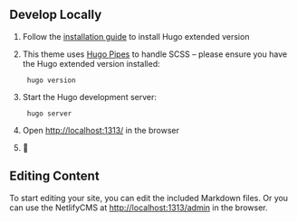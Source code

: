 ## Develop Locally

1. Follow the [installation guide](https://gohugo.io/getting-started/installing/) to install Hugo extended version

1. This theme uses [Hugo Pipes](https://gohugo.io/hugo-pipes/) to handle SCSS – please ensure you have the Hugo extended version installed:

        hugo version



1. Start the Hugo development server:

        hugo server

1. Open [http://localhost:1313/](http://localhost:1313/) in the browser

1. 🎉

## Editing Content

To start editing your site, you can edit the included Markdown files. Or you can use the NetlifyCMS at [http://localhost:1313/admin](http://localhost:1313/admin) in the browser.
